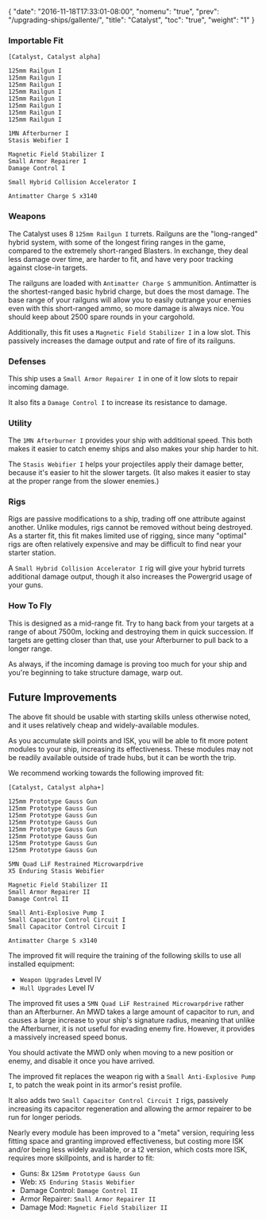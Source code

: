 {
  "date": "2016-11-18T17:33:01-08:00",
  "nomenu": "true",
  "prev": "/upgrading-ships/gallente/",
  "title": "Catalyst",
  "toc": "true",
  "weight": "1"
}

### Importable Fit
    [Catalyst, Catalyst alpha]

    125mm Railgun I
    125mm Railgun I
    125mm Railgun I
    125mm Railgun I
    125mm Railgun I
    125mm Railgun I
    125mm Railgun I
    125mm Railgun I

    1MN Afterburner I
    Stasis Webifier I

    Magnetic Field Stabilizer I
    Small Armor Repairer I
    Damage Control I

    Small Hybrid Collision Accelerator I

    Antimatter Charge S x3140

### Weapons

The Catalyst uses 8 `125mm Railgun I` turrets.
Railguns are the "long-ranged" hybrid system, with some of the longest firing ranges in the game,
compared to the extremely short-ranged Blasters.  In exchange, they deal less damage over time,
are harder to fit, and have very poor tracking against close-in targets.

The railguns are loaded with `Antimatter Charge S` ammunition.
Antimatter is the shortest-ranged basic hybrid charge, but does the most damage.
The base range of your railguns will allow you to easily outrange your enemies
even with this short-ranged ammo, so more damage is always nice.
You should keep about 2500 spare rounds in your cargohold.

Additionally, this fit uses a `Magnetic Field Stabilizer I` in a low slot.
This passively increases the damage output and rate of fire of its railguns.

### Defenses

This ship uses a `Small Armor Repairer I` in one of it low slots to repair incoming damage.

It also fits a `Damage Control I` to increase its resistance to damage.

### Utility

The `1MN Afterburner I` provides your ship with additional speed. This both makes it easier to
catch enemy ships and also makes your ship harder to hit.

The `Stasis Webifier I` helps your projectiles apply their damage better, because it's easier to hit
the slower targets. (It also makes it easier to stay at the proper range from the slower enemies.)

### Rigs

Rigs are passive modifications to a ship, trading off one attribute against another.
Unlike modules, rigs cannot be removed without being destroyed. 
As a starter fit, this fit makes limited use of rigging, since many "optimal" rigs
are often relatively expensive and may be difficult to find near your starter station.

A `Small Hybrid Collision Accelerator I` rig will give your hybrid turrets additional damage output,
though it also increases the Powergrid usage of your guns.

### How To Fly

This is designed as a mid-range fit.  Try to hang back from your targets
at a range of about 7500m, locking and destroying them in quick succession.
If targets are getting closer than that, use your Afterburner
to pull back to a longer range.

As always, if the incoming damage is proving too much for your ship
and you're beginning to take structure damage, warp out.

## Future Improvements

The above fit should be usable with starting skills unless otherwise noted,
and it uses relatively cheap and widely-available modules.  

As you accumulate skill points and ISK, you will be able to fit more potent
modules to your ship, increasing its effectiveness.  These modules may not be
readily available outside of trade hubs, but it can be worth the trip.

We recommend working towards the following improved fit:

    [Catalyst, Catalyst alpha+]

    125mm Prototype Gauss Gun
    125mm Prototype Gauss Gun
    125mm Prototype Gauss Gun
    125mm Prototype Gauss Gun
    125mm Prototype Gauss Gun
    125mm Prototype Gauss Gun
    125mm Prototype Gauss Gun
    125mm Prototype Gauss Gun

    5MN Quad LiF Restrained Microwarpdrive
    X5 Enduring Stasis Webifier

    Magnetic Field Stabilizer II
    Small Armor Repairer II
    Damage Control II

    Small Anti-Explosive Pump I
    Small Capacitor Control Circuit I
    Small Capacitor Control Circuit I

    Antimatter Charge S x3140

The improved fit will require the training of the following skills to use all installed equipment:

* `Weapon Upgrades` Level IV
* `Hull Upgrades` Level IV

The improved fit uses a `5MN Quad LiF Restrained Microwarpdrive` rather than an Afterburner.
An MWD takes a large amount of capacitor to run, 
and causes a large increase to your ship's signature radius,
meaning that unlike the Afterburner, it is not useful for evading enemy fire.
However, it provides a massively increased speed bonus.

You should activate the MWD only when moving to a new position or enemy,
and disable it once you have arrived.

The improved fit replaces the weapon rig with a `Small Anti-Explosive Pump I`, to patch the weak point
in its armor's resist profile.

It also adds two `Small Capacitor Control Circuit I` rigs, passively increasing its capacitor regeneration
and allowing the armor repairer to be run for longer periods.

Nearly every module has been improved to a "meta" version, requiring less fitting space
and granting improved effectiveness, but costing more ISK and/or being less widely available,
or a t2 version, which costs more ISK, requires more skillpoints, and is harder to fit:

 * Guns: 8x `125mm Prototype Gauss Gun`
 * Web: `X5 Enduring Stasis Webifier`
 * Damage Control: `Damage Control II`
 * Armor Repairer: `Small Armor Repairer II`
 * Damage Mod: `Magnetic Field Stabilizer II`
